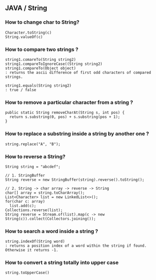 ## JAVA / String

### How to change char to String?
    Character.toString(c)
    String.valueOf(c)

### How to compare two strings ?
    string1.comareTo(String string2)
    string1.compareToIgnoreCase((String string2)
    string1.compareTo(Object object) 
    : returns the ascii difference of first odd characters of compared strings.
    
    string1.equals(String string2) 
    : true / false

### How to remove a particular character from a string ?
    public static String removeCharAt(String s, int pos) {
      return s.substring(0, pos) + s.substring(pos + 1);
    }
    
### How to replace a substring inside a string by another one ?
    string.replace("A", "B");

### How to reverse a String?
    String string = "abcdef";
    
    // 1. StringBuffer
    String reverse = new StringBuffer(string).reverse().toString();
    
    // 2. String -> char array -> reverse -> String 
    char[] array = string.toCharArray();
    List<Character> list = new LinkedList<>();
    for(char c: array)
      list.add(c);
    Collections.reverse(list);
    String reverse = Stream.of(list).map(c -> new String(c)).collect(Collectors.joining());
    
### How to search a word inside a string ?
    string.indexOf(String word) 
    : returns a position index of a word within the string if found. Otherwise it returns -1.
    
### How to convert a string totally into upper case
    string.toUpperCase()

